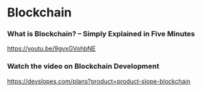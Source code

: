 # Blockchain 

### What is Blockchain? – Simply Explained in Five Minutes
https://youtu.be/9gvxGVohbNE

### Watch the video on Blockchain Development 
https://devslopes.com/plans?product=product-slope-blockchain

